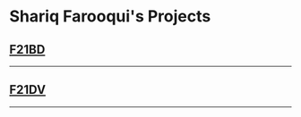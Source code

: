 # Shariq Farooqui's Projects  

## [F21BD](f21bd/ontology/2022/0.1/namespace.md)  
***    
## [F21DV](../f21dv/f21dv.md)  
***  
